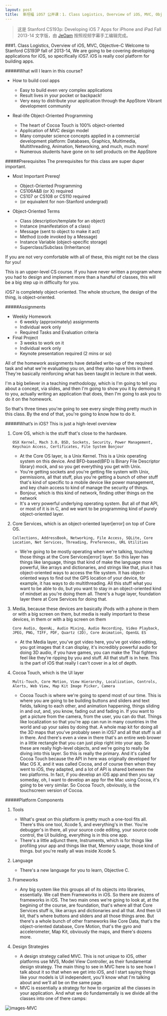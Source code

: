 ```yaml
---
layout: post
title:  斯坦福 iOS7 公开课：1. Class Logistics, Overview of iOS, MVC, Objective-C
---
```


> 这是 Stanford CS193p: Developing iOS 7 Apps for iPhone and iPad Fall 2013-14 文字版，由 [JeOam](http://jeoam.github.io/) 按照视频字幕手工编辑完成。

###1. Class Logistics, Overview of iOS, MVC, Objective-C
Welcome to Stanford CS193P fall of 2013-14, We are going to be covering developing applications for iOS, so specifically iOS7. iOS is really cool platform for building apps. 

#####What will I learn in this course?

* How to build cool apps
  * Easy to build even very complex applications
  * Result lives in your pocket or backpack!
  * Very easy to distribute your application through the AppStore Vibrant development community
  
* Real-life Object-Oriented Programming 
  * The heart of Cocoa Touch is 100% object-oriented
  * Application of MVC design model
  * Many computer science concepts applied in a commercial development platform: Databases, Graphics, Multimedia, Multithreading, Animation, Networking, and much, much more! 
  * Numerous students have gone on to sell products on the AppStore
  
#####Prerequisites
The prerequisites for this class are super duper important.    

* Most Important Prereq!  
  * Object-Oriented Programming
  * CS106A&B (or X) required
  * CS107 or CS108 or CS110 required
  * (or equivalent for non-Stanford undergrad)

* Object-Oriented Terms
  * Class (description/template for an object)
  * Instance (manifestation of a class) 
  * Message (sent to object to make it act) 
  * Method (code invoked by a Message) 
  * Instance Variable (object-specific storage) 
  * Superclass/Subclass (Inheritance)
  
If you are not very comfortable with all of these, this might not be the class for you! 

This is an upper-level CS course. If you have never written a program where you had to design and implement more than a handful of classes, this will be a big step up in difficulty for you.

iOS7 is completely object-oriented. The whole structure, the design of the thing, is object-oriented.

#####Assignments

* Weekly Homework
  * 6 weekly (approximately) assignments 
  * Individual work only
  * Required Tasks and Evaluation criteria
* Final Project
  * 3 weeks to work on it
  * Individual work only
  * Keynote presentation required (2 mins or so)
  
All of the homework assignments have detailed write-up of the required task and what we're evaluating you on, and they also have hints in there. They're basically reinforcing what has been taught in lecture in that week.

I'm a big believer in a teaching methodology, which is I'm going to tell you about a concept, via slides, and then I'm going to show you it by demoing it to you, actually writing an application that does, then I'm going to ask you to do it on the homework.

So that's three times you're going to see every single thing pretty much in this class. By the end of that, you're going to know how to do it.

#####What’s in iOS?
This is just a high-level overview
 
1. Core OS, which is the stuff that's close to the hardware.

       OSX Kernel, Mach 3.0, BSD, Sockets, Security, Power Management, Keychain Access, Certificates, File System Bonjour

   * At the Core OS layer, is a Unix Kernel. This is a Unix operating system on this device. And BFD-based(BFD is Binary File Descriptor library) mock, and so you get everything you get with Unix. 
   * You're getting sockets and you're getting file system with Unix, permissions, all that stuff, plus you're getting a bunch of other stuff that's kind of specific to a mobile device like power management, and key chain access to kind of manage the security of things.
   * Bonjour, which is this kind of network, finding other things on the network
   * It's a very powerful underlying operating system. But all of that API, or most of it is in C, and we want to be programming kind of purely object-oriented layer.

2. Core Services, which is an object-oriented layer[error] on top of Core OS.  

       Collections, AddressBook, Networking, File Access, SQLite, Core Location, Net Services, Threading, Preferences, URL Utilities

   * We're going to be mostly operating when we're talking, touching those things at the Core Services[error] layer. So this layer has things like language, things that kind of make the language more powerful, like arrays and dictionaries, and strings like that, plus it has object-oriented ways to access the file system. It has object-oriented ways to find out the GPS location of your device, for example, it has ways to do multithreading. All this stuff what you want to be able to do, but you want to stay in an object-oriented kind of mindset as you're doing them all. There's a huge layer, foundation layer there at Core Services for doing that.

3. Media, because these devices are basically iPods with a phone in them or with a big screen on them, but media is really important to these devices, in them or with a big screen on them 

       Core Audio, OpenAL, Audio Mixing, Audio Recording, Video Playback, JPEG, PNG, TIFF, PDF, Quartz (2D), Core Animation, OpenGL ES

   * At the Media layer, you've got video here, you've got video editing, you got images that it can display, it's incredibly powerful audio for doing 3D audio, if you have games, you can make the Thai fighters feel like they're ripping by you and stuff. All that stuff is in here. This is the part of iOS that really I can't cover in a lot of depth.

4. Cocoa Touch, which is the UI layer

       Multi-Touch, Core Motion, View Hierarchy, Localization, Controls, Alerts, Web View, Map Kit Image Picker, Camera

   * Cocoa Touch is where we're going to spend most of our time. This is where you are going to be building buttons and sliders and text fields, talking to each other, and animation happening, things sliding in and out, and, you know, fading out and fading in. If you want to get a picture from the camera, from the user, you can do that. Things like localization so that you're app can run in many countries in the world and up your sales by doing that. A whole map kit for doing all the 3D maps that you've probably seen in iOS7 and all that stuff is all in there. And there's even a view in there that's an entire web brower in a little rectangle that you can just plop right into your app. So these are really high-level objects, and we're going 
 to really be diving into this layer. So this is really the primary. And it's called Cocoa Touch because the API in here was originally developed for Mac OS X, and it was called Cocoa, and of course then when they went to iOS, they adapted, and a lot of API is shared between the two platforms. In fact, if you develop an iOS app and then you say someday, oh, I want to develop an app for the Mac using Cocoa, it's going to be very similar. So Cocoa Touch, obviously, is the touchscreen version of Cocoa. 


#####Platform Components
1. Tools

   * What's great on this platform is pretty much a one-tool fits all. There's this one tool, Xcode 5, and everything's in ther. You're debugger's in there, all your source code editing, your source code control, the UI building, everything is in this one app. 
   * There's a little adjunct there, Instruments, which is for things like profiling your app and things like that, Memory usage, those kind of things. but you're really all was inside Xcode 5.

2. Language

   * There's a new language for you to learn, Objective C.

3. Frameworks
   * Any big system like this groups all of its objects into libraries, essentially. We call them Frameworks in iOS. So there are dozens of frameworks in iOS. The two main ones we're going to look at, at the begining of the course, are foundation, that's where all that Core Services stuff is, like arrays and dictionaries and all that.  And then UI kit, that's where buttons and sliders and all those things aree. But there's a whole bunch of other frameworks like Core Data, that's the object-oriented database, Core Motion, that's the gyro and accelerometer, Map Kit, obviously the maps, and there's dozens more.

4. Design Strategies
   * A design strategy called MVC. This is not unique to iOS, other platforms use MVS, Model View Controller, as their fundamental design strategy. The main thing to see in MVC here is to see how I talk about it so that when we get into iOS, and I start saying things like your models is UI independent, you'll know what I'm talking about and we'll all be on the same page.
   * MVC is essentially a strategy for how to organize all the classes in your application. And what we do fundamentally is we divide all the classes into one of there camps:

![images-MVC](https://raw.github.com/JeOam/jeoam.github.io/master/images/MVC.png)

